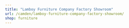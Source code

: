 ```yaml
---
title: "Lamboy Furniture Company Factory Showroom"
url: /camden/lamboy-furniture-company-factory-showroom/
shop: furniture
---
```

